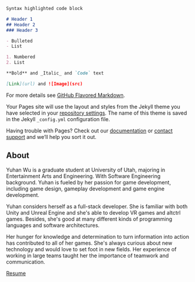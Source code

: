 ```markdown
Syntax highlighted code block

# Header 1
## Header 2
### Header 3

- Bulleted
- List

1. Numbered
2. List

**Bold** and _Italic_ and `Code` text

[Link](url) and ![Image](src)
```

For more details see [GitHub Flavored Markdown](https://guides.github.com/features/mastering-markdown/).

Your Pages site will use the layout and styles from the Jekyll theme you have selected in your [repository settings](https://github.com/Yuhan-Wu/yuhanwu.github.io/settings). The name of this theme is saved in the Jekyll `_config.yml` configuration file.

Having trouble with Pages? Check out our [documentation](https://docs.github.com/categories/github-pages-basics/) or [contact support](https://github.com/contact) and we’ll help you sort it out.

## About
Yuhan Wu is a graduate student at University of Utah, majoring in Entertainment Arts and Engineering. With Software Engineering background. Yuhan is fueled by her passion for game development, including game design, gameplay development and game engine development. 

Yuhan considers herself as a full-stack developer. She is familiar with both Unity and Unreal Engine and she's able to develop VR games and altctrl games. Besides, she's good at many different kinds of programming languages and software architectures.

Her hunger for knowledge and determination to turn information into action has contributed to all of her games. She's always curious about new technology and would love to set foot in new fields. Her experience of working in large teams taught her the importance of teamwork and communication.

[Resume](https://yuhan-wu.github.io/Yuhan%20Wu.pdf)
